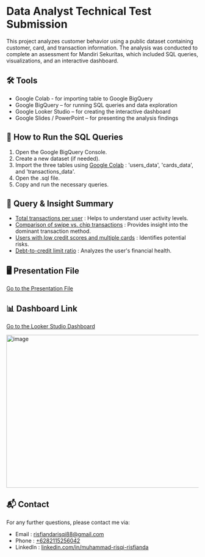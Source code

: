 # Data Analyst Technical Test Submission
This project analyzes customer behavior using a public dataset containing customer, card, and transaction information. The analysis was conducted to complete an assessment for Mandiri Sekuritas, which included SQL queries, visualizations, and an interactive dashboard.

## 🛠️ Tools
- Google Colab - for importing table to Google BigQuery
- Google BigQuery – for running SQL queries and data exploration
- Google Looker Studio – for creating the interactive dashboard
- Google Slides / PowerPoint – for presenting the analysis findings

## 🚀 How to Run the SQL Queries
1. Open the Google BigQuery Console.
2. Create a new dataset (if needed).
3. Import the three tables using [Google Colab](https://github.com/RisqiRisfianda/Mandiri-Sekuritas---Data-Analyst-Technical-Test-Submission/blob/main/Import_Big_CSV_to_BigQuery.ipynb) : 'users_data', 'cards_data', and 'transactions_data'.
4. Open the .sql file.
5. Copy and run the necessary queries.

## 🎯 Query & Insight Summary
- [Total transactions per user](https://github.com/RisqiRisfianda/Mandiri-Sekuritas---Data-Analyst-Technical-Test-Submission/blob/main/sql/total_transactions_per_user.sql) : Helps to understand user activity levels.
- [Comparison of swipe vs. chip transactions](https://github.com/RisqiRisfianda/Mandiri-Sekuritas---Data-Analyst-Technical-Test-Submission/blob/main/sql/swipe_vs_chip_transactions.sql) : Provides insight into the dominant transaction method.
- [Users with low credit scores and multiple cards](https://github.com/RisqiRisfianda/Mandiri-Sekuritas---Data-Analyst-Technical-Test-Submission/blob/main/sql/low_credit_scores_and_multiple_cards.sql) : Identifies potential risks.
- [Debt-to-credit limit ratio](https://github.com/RisqiRisfianda/Mandiri-Sekuritas---Data-Analyst-Technical-Test-Submission/blob/main/sql/debt_and_credit_limit_ratio) : Analyzes the user's financial health.

## 🖥️ Presentation File
[Go to the Presentation File](https://lookerstudio.google.com/xyz)

## 📊 Dashboard Link
[Go to the Looker Studio Dashboard](https://lookerstudio.google.com/reporting/361c826d-fc1a-46bb-903b-c0db6373bc30/page/DBnTF)

<img width="5000" height="400" alt="image" src="https://github.com/user-attachments/assets/9330c808-b4c4-4629-8871-d2038bb420ad" />


## 📬 Contact
For any further questions, please contact me via:
- Email : risfiandarisqi88@gmail.com
- Phone : [+6282115256042](https://wa.me/6282115256042) 
- LinkedIn : [linkedin.com/in/muhammad-risqi-risfianda](https://linkedin.com/in/muhammad-risqi-risfianda)
